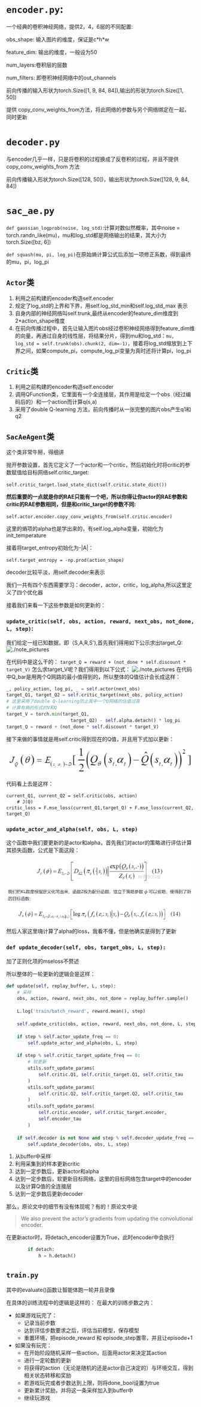 # ```encoder.py```:

一个经典的卷积神经网络，提供2，4，6层的不同配置:

obs_shape: 输入图片的维度，保证是c\*h\*w

feature_dim: 输出的维度，一般设为50

 num_layers:卷积层的层数 

num_filters: 即卷积神经网络中的out_channels
        
前向传播的输入形状为torch.Size([1, 9, 84, 84]),输出的形状为torch.Size([1, 50])


提供 copy_conv_weights_from方法，将此网络的参数与另个网络绑定在一起，同时更新

# ```decoder.py```
与encoder几乎一样，只是将卷积的过程换成了反卷积的过程，并且不提供copy_conv_weights_from 方法

前向传播输入形状为torch.Size([128, 50])，输出形状为torch.Size([128, 9, 84, 84])


# ```sac_ae.py```

```def gaussian_logprob(noise, log_std)```:计算对数似然概率，其中noise = torch.randn_like(mu)，mu和log_std都是网络输出的结果，其大小为torch.Size([bz, 6])

```def squash(mu, pi, log_pi)```在原始熵计算公式后添加一项修正系数，得到最终的mu，pi，log_pi

## ```Actor```类

1. 利用之前构建的encoder构造self.encoder
2. 规定了log_std的上界和下界，用self.log_std_min和self.log_std_max 表示
3. 自身内部的神经网络叫self.trunk,最终从encoder的feature_dim维度到2*action_shape维度
4. 在前向传播过程中，首先让输入图片obs经过卷积神经网络得到feature_dim维的向量，再通过自身的线性层，将结果分片，得到mu和log_std：```mu, log_std = self.trunk(obs).chunk(2, dim=-1)```，接着将log_std缩放到上下界之间，如果compute_pi，compute_log_pi变量为真时还将计算pi，log_pi

## ```Critic```类

1. 利用之前构建的encoder构造self.encoder
2. 调用QFunction类，它里面有一个全连接层，其作用是给定一个obs（经过编码后的）和一个action而计算q(s,a)
3. 采用了double Q-learning 方法，前向传播时从一张完整的图片obs产生q1和q2
   
## ```SacAeAgent```类
这个类非常牛掰，得细讲

抛开参数设置，首先它定义了一个actor和一个critic，然后初始化时将critic的参数赋值给目标网络self.critic_target:

```self.critic_target.load_state_dict(self.critic.state_dict())```

**然后重要的一点就是你的RAE只能有一个吧，所以你得让你actor的RAE参数和critic的RAE参数相同，但是和critic_target的参数不同:**

```self.actor.encoder.copy_conv_weights_from(self.critic.encoder)```

这里的熵项的alpha也是学出来的，有self.log_alpha变量，初始化为init_temperature

接着将target_entropy初始化为-|A|：

```self.target_entropy = -np.prod(action_shape)```

decoder比较平淡，用self.decoder来表示

我们一共有四个东西需要学习：decoder，actor，critic，log_alpha,所以这里定义了四个优化器

接着我们来看一下这些参数是如何更新的：

### ```update_critic(self, obs, action, reward, next_obs, not_done, L, step)```:

我们给定一组已知数据，即（S,A,R,S'),首先我们得用如下公示求出target_Q:
![./note_pictures](note_pictures/target_q.png)

在代码中是这么干的：
```target_Q = reward + (not_done * self.discount * target_V)```
怎么求target_V呢？我们得用到以下公式：
![./note_pictures](note_pictures/target_V.png)
在代码中Q_bar是用两个Q网路的最小值得到的，所以整体的Q值估计会长成这样：

``` python
_, policy_action, log_pi, _ = self.actor(next_obs)
target_Q1, target_Q2 = self.critic_target(next_obs, policy_action)
# 这里采用了double Q-learning防止其中一个Q网络的估值过高
# 计算有熵的形式的V和Q
target_V = torch.min(target_Q1,
                        target_Q2) - self.alpha.detach() * log_pi
target_Q = reward + (not_done * self.discount * target_V)
```
接下来做的事情就是用self.critic得到现在的Q值，并且用下式加以更新：

![./note_pictures](note_pictures/JQ.png)

代码看上去是这样：
```
current_Q1, current_Q2 = self.critic(obs, action)
    # J(Q)
critic_loss = F.mse_loss(current_Q1,target_Q) + F.mse_loss(current_Q2, target_Q)
```

### ```update_actor_and_alpha(self, obs, L, step)```
这个函数中我们要更新的是actor和alpha，首先我们对actor的策略进行评估计算其损失函数，公式是下面这段：

![./note_pictures](note_pictures/formula1.png)

然后人家这里嗨计算了alpha的loss，我看不懂，但是他确实是得到了更新

### ```def update_decoder(self, obs, target_obs, L, step):```

加了正则化项的mseloss不赘述

所以整体的一轮更新的逻辑会是这样：
``` python
def update(self, replay_buffer, L, step):
    # 采样
    obs, action, reward, next_obs, not_done = replay_buffer.sample()

    L.log('train/batch_reward', reward.mean(), step)

    self.update_critic(obs, action, reward, next_obs, not_done, L, step)

    if step % self.actor_update_freq == 0:
        self.update_actor_and_alpha(obs, L, step)

    if step % self.critic_target_update_freq == 0:
        # 软更新
        utils.soft_update_params(
            self.critic.Q1, self.critic_target.Q1, self.critic_tau
        )
        utils.soft_update_params(
            self.critic.Q2, self.critic_target.Q2, self.critic_tau
        )
        utils.soft_update_params(
            self.critic.encoder, self.critic_target.encoder,
            self.encoder_tau
        )

    if self.decoder is not None and step % self.decoder_update_freq == 0:
        self.update_decoder(obs, obs, L, step)
```
1. 从buffer中采样
2. 利用采集到的样本更新critic
3. 达到一定步数后，更新actor和alpha
4. 达到一定步数后，软更新目标网络，这里的目标网络包含target中的encoder以及计算Q值的全连接层
5. 达到一定步数后更新decoder

那么，原论文中的细节有没有体现呢？有的！原论文中说
>We also prevent the actor’s gradients from updating the
convolutional encoder.

在更新actor时，将detach_encoder设置为True，此时encoder中会执行
``` python
        if detach:
            h = h.detach()
```

## ```train.py```
其中的evaluate()函数让智能体跑一轮并且录像

在具体的训练流程中的逻辑是这样的：
在最大的训练步数之内：
* 如果游戏玩完了：
  * 记录当前步数
  * 达到评估步数要求之后，评估当前模型，保存模型
  * 重置环境，把episode_reward 和 episode_step置零，并且让episode+1
* 如果没有玩完：
  * 在开始阶段随机采样一些action，后面用actor来决定其action
  * 进行一定轮数的更新
  * 将获得的action（无论是随机的还是actor自己决定的）与环境交互，得到相关状态转移和奖励
  * 若游戏玩完或者步数达到上限，则将done_bool设置为true
  * 更新累计奖励，并将这一条采样加入到buffer中
  * 继续玩游戏